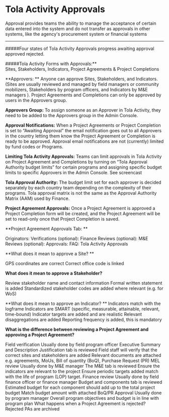 # Tola Activity Approvals


Approval provides teams the ability to manage the acceptance of certain data entered into the system and do not transfer as approvals in other systems, like the agency's procurement system or financial systems 


---



#####Four states of Tola Activity Approvals
progress
awaiting approval
approved 
rejected. 

#####Tola Activity Forms with Approvals:**  
Sites, Stakeholders, Indicators, Project Agreements & Project Completions

**Approvers: **
Anyone can approve Sites, Stakeholders, and Indicators. (Sites are usually reviewed and managed by field managers or community mobilizers, Stakeholders by program officers, and Indicators by M&E managers ). Project Agreements and Completions can only be approved by users in the Approvers group. 

**Approvers Group:**
To assign someone as an Approver in Tola Activity, they need to be added to the Approvers group in the Admin Console. 

**Approval Notifications:**
When a Project Agreements or Project Completion is set to “Awaiting Approval” the email notification goes out to all Approvers in the country letting them know the Project Agreement or Completion is ready to be approved. Approval email notifications are not (currently) limited by fund codes or Programs.

**Limiting Tola Activity Approvals:**
Teams can limit approvals in Tola Activity on Project Agreement and Completions by turning on “Tola Approval Authority budget limits” for certain programs and assigning specific budget limits to specific Approvers in the Admin Console. See screencast

**Tola Approval Authority:**
The budget limit set for each approver is decided separately by each country team depending on the complexity of their programs. Tola approval matrix is not the same as the Approval Authority Matrix (AAM) used by Finance.

**Project Agreement Approvals:**
Once a Project Agreement is approved a Project Completion form will be created, and the Project Agreement will be set to read-only once that Project Completion is saved. 

**Project Agreement Approvals Tab: **

Originators: 
Verifications (optional): 
Finance Reviews (optional): 
M&E Reviews (optional): 
Approvals: 
FAQ: Tola Activity Approvals


**What does it mean to approve a Site? **

GPS coordinates are correct
Correct office code is linked

**What does it mean to approve a Stakeholder?**

Review stakeholder name and contact information
Formal written statement is added
Standardized stakeholder codes are added where relevant (e.g. for WoS)

**What does it mean to approve an Indicator? 
**
Indicators match with the logframe
Indicators are SMART (specific, measurable, attainable, relevant, time-bound)
Indicator targets are added and are realistic
Relevant disaggregations are added
Reporting frequency is added, this is mandatory

**What is the difference between reviewing a Project Agreement and approving a Project Agreement?**

Field verification 
Usually done by field program officer
Executive Summary and Description Justification tab is reviewed
Field staff will verify that the correct sites and stakeholders are added
Relevant documents are attached e.g. agreements, MoUs, Bill of quantity (BoQ), Purchase Request (PR)
MEL review
Usually done by M&E manager
The M&E tab is reviewed
Ensure the indicators are relevant to the project
Ensure periodic targets added match with the life of program (LOP) target.
Finance review
Usually done by field finance officer or finance manager
Budget and components tab is reviewed
Estimated budget for each component should add up to the total project budget
Match budget amount with attached BoQ/PR
Approval
Usually done by program manager
Overall program objectives and budget is in line with program plan
What happens when a Project Agreement is rejected? 
Rejected PAs are archived